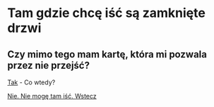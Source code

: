 # Tam gdzie chcę iść są zamknięte drzwi

## Czy mimo tego mam kartę, która mi pozwala przez nie przejść?
    
[Tak](asd) - Co wtedy?


[Nie. Nie mogę tam iść. Wstecz](../ruch.md)


